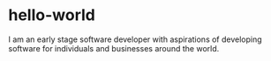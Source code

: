 # hello-world
I am an early stage software developer with aspirations of developing software for individuals and businesses around the world.  
